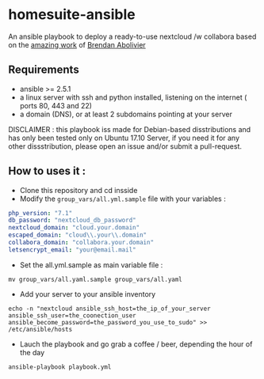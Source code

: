 # homesuite-ansible
An ansible playbook to deploy a ready-to-use nextcloud /w collabora based on the [amazing work](https://brendan.abolivier.bzh/your-own-google-drive-docs/) of [Brendan Abolivier](https://twitter.com/BrenAbolivier)

## Requirements
- ansible >= 2.5.1
- a linux server with ssh and python installed, listening on the internet ( ports 80, 443 and 22)
- a domain (DNS), or at least 2 subdomains pointing at your server

DISCLAIMER : this playbook iss made for Debian-based disstributions and has only been tested only on Ubuntu 17.10 Server, if you need it for any other dissstribution, please open an issue and/or submit a pull-request.

## How to uses it :
- Clone this repository and cd insside
- Modify the ```group_vars/all.yml.sample``` file with your variables :
```yaml
php_version: "7.1"
db_password: "nextcloud_db_password"
nextcloud_domain: "cloud.your.domain"
escaped_domain: "cloud\\.your\\.domain"
collabora_domain: "collabora.your.domain"
letsencrypt_email: "your@email.mail"
```
- Set the all.yml.sample as main variable file :
```
mv group_vars/all.yaml.sample group_vars/all.yaml
```

- Add your server to your ansible inventory
```
echo -n "nextcloud ansible_ssh_host=the_ip_of_your_server ansible_ssh_user=the_coonection_user ansible_become_password=the_password_you_use_to_sudo" >> /etc/ansible/hosts
```

- Lauch the playbook and go grab a coffee / beer, depending the hour of the day 
```
ansible-playbook playbook.yml
```
